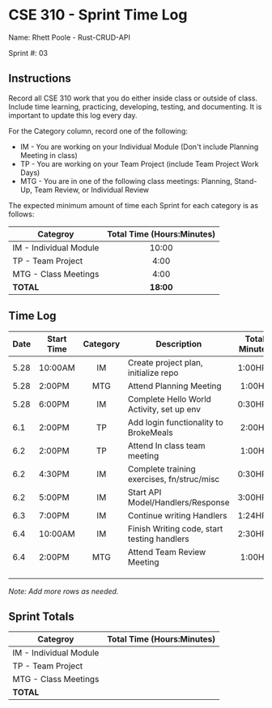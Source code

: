 # CSE 310 - Sprint Time Log

Name: Rhett Poole - Rust-CRUD-API

Sprint #: 03

## Instructions

Record all CSE 310 work that you do either inside class or outside of class.  Include time learning, practicing, developing, testing, and documenting.  It is important to update this log every day.

For the Category column, record one of the following:
* IM - You are working on your Individual Module (Don't include Planning Meeting in class)
* TP - You are working on your Team Project (include Team Project Work Days)
* MTG - You are in one of the following class meetings: Planning, Stand-Up, Team Review, or Individual Review

The expected minimum amount of time each Sprint for each category is as follows:

|Categroy                       |Total Time (Hours:Minutes)|
|-------------------------------|:------------------------:|
|IM - Individual Module         |          10:00           |
|TP - Team Project              |           4:00           |
|MTG - Class Meetings           |           4:00           |
|**TOTAL**                      |        **18:00**         |

## Time Log

|Date      |Start Time|Category|Description                                 |Total Minutes|
|----------|----------|:------:|--------------------------------------------|:-----------:|
|5.28      |10:00AM   |IM      |Create project plan, initialize repo        |1:00HR-      |
|5.28      |2:00PM    |MTG     |Attend Planning Meeting                     |1:00HR       |
|5.28      |6:00PM    |IM      |Complete Hello World Activity, set up env   |0:30HR-      |
|6.1       |2:00PM    |TP      |Add login functionality to BrokeMeals       |2:00HR       |
|6.2       |2:00PM    |TP      |Attend In class team meeting                |1:00HR       |
|6.2       |4:30PM    |IM      |Complete training exercises, fn/struc/misc  |0:30HR-      |
|6.2       |5:00PM    |IM      |Start API Model/Handlers/Response           |3:00HR-      |
|6.3       |7:00PM    |IM      |Continue writing Handlers                   |1:24HR-      |
|6.4       |10:00AM   |IM      |Finish Writing code, start testing handlers |2:30HR-      |
|6.4       |2:00PM    |MTG     |Attend Team Review Meeting                  |1:00HR       |
|          |          |        |                                            |             |
|          |          |        |                                            |             |
|          |          |        |                                            |             |



_Note: Add more rows as needed._

## Sprint Totals

|Categroy                       |Total Time (Hours:Minutes)|
|-------------------------------|:------------------------:|
|IM - Individual Module         |                          |
|TP - Team Project              |                          |
|MTG - Class Meetings           |                          |
|**TOTAL**                      |                          |

